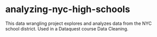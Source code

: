 # analyzing-nyc-high-schools
This data wrangling project explores and analyzes data from the NYC school district. Used in a Dataquest course Data Cleaning.
